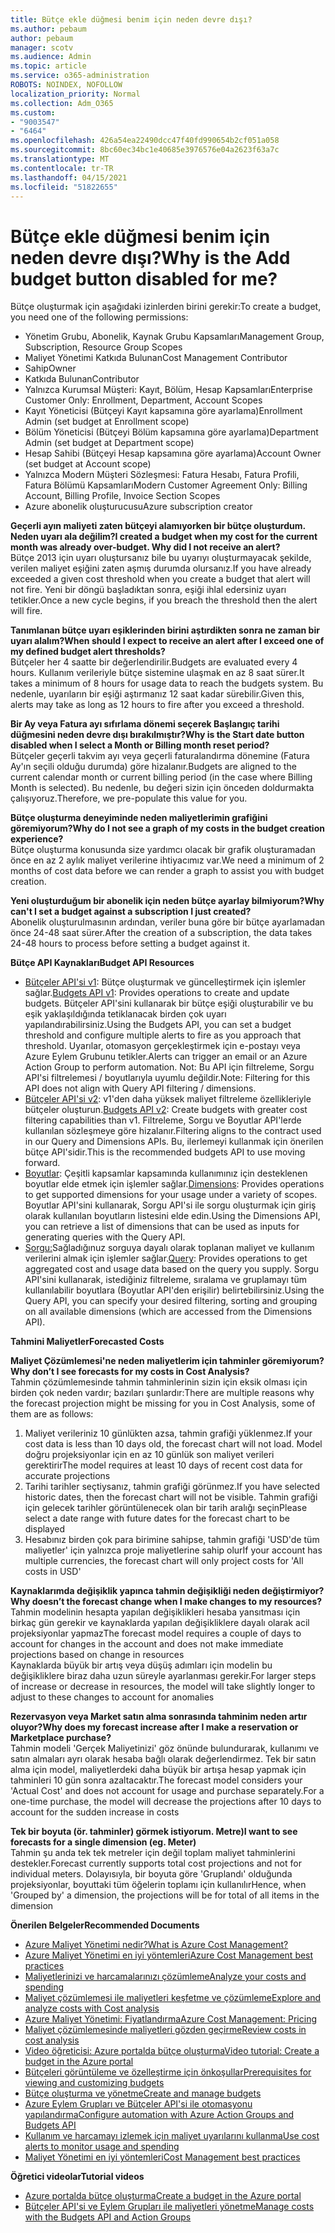 ```yaml
---
title: Bütçe ekle düğmesi benim için neden devre dışı?
ms.author: pebaum
author: pebaum
manager: scotv
ms.audience: Admin
ms.topic: article
ms.service: o365-administration
ROBOTS: NOINDEX, NOFOLLOW
localization_priority: Normal
ms.collection: Adm_O365
ms.custom:
- "9003547"
- "6464"
ms.openlocfilehash: 426a54ea22490dcc47f40fd990654b2cf051a058
ms.sourcegitcommit: 8bc60ec34bc1e40685e3976576e04a2623f63a7c
ms.translationtype: MT
ms.contentlocale: tr-TR
ms.lasthandoff: 04/15/2021
ms.locfileid: "51822655"
---
```

# <a name="why-is-the-add-budget-button-disabled-for-me"></a><span data-ttu-id="81137-102">Bütçe ekle düğmesi benim için neden devre dışı?</span><span class="sxs-lookup"><span data-stu-id="81137-102">Why is the Add budget button disabled for me?</span></span>

<span data-ttu-id="81137-103">Bütçe oluşturmak için aşağıdaki izinlerden birini gerekir:</span><span class="sxs-lookup"><span data-stu-id="81137-103">To create a budget, you need one of the following permissions:</span></span>

- <span data-ttu-id="81137-104">Yönetim Grubu, Abonelik, Kaynak Grubu Kapsamları</span><span class="sxs-lookup"><span data-stu-id="81137-104">Management Group, Subscription, Resource Group Scopes</span></span>
- <span data-ttu-id="81137-105">Maliyet Yönetimi Katkıda Bulunan</span><span class="sxs-lookup"><span data-stu-id="81137-105">Cost Management Contributor</span></span>
- <span data-ttu-id="81137-106">Sahip</span><span class="sxs-lookup"><span data-stu-id="81137-106">Owner</span></span>
- <span data-ttu-id="81137-107">Katkıda Bulunan</span><span class="sxs-lookup"><span data-stu-id="81137-107">Contributor</span></span>
- <span data-ttu-id="81137-108">Yalnızca Kurumsal Müşteri: Kayıt, Bölüm, Hesap Kapsamları</span><span class="sxs-lookup"><span data-stu-id="81137-108">Enterprise Customer Only: Enrollment, Department, Account Scopes</span></span>
- <span data-ttu-id="81137-109">Kayıt Yöneticisi (Bütçeyi Kayıt kapsamına göre ayarlama)</span><span class="sxs-lookup"><span data-stu-id="81137-109">Enrollment Admin (set budget at Enrollment scope)</span></span>
- <span data-ttu-id="81137-110">Bölüm Yöneticisi (Bütçeyi Bölüm kapsamına göre ayarlama)</span><span class="sxs-lookup"><span data-stu-id="81137-110">Department Admin (set budget at Department scope)</span></span>
- <span data-ttu-id="81137-111">Hesap Sahibi (Bütçeyi Hesap kapsamına göre ayarlama)</span><span class="sxs-lookup"><span data-stu-id="81137-111">Account Owner (set budget at Account scope)</span></span>
- <span data-ttu-id="81137-112">Yalnızca Modern Müşteri Sözleşmesi: Fatura Hesabı, Fatura Profili, Fatura Bölümü Kapsamları</span><span class="sxs-lookup"><span data-stu-id="81137-112">Modern Customer Agreement Only: Billing Account, Billing Profile, Invoice Section Scopes</span></span>
- <span data-ttu-id="81137-113">Azure abonelik oluşturucusu</span><span class="sxs-lookup"><span data-stu-id="81137-113">Azure subscription creator</span></span>

<span data-ttu-id="81137-114">**Geçerli ayın maliyeti zaten bütçeyi alamıyorken bir bütçe oluşturdum. Neden uyarı ala değilim?**</span><span class="sxs-lookup"><span data-stu-id="81137-114">**I created a budget when my cost for the current month was already over-budget. Why did I not receive an alert?**</span></span>  
<span data-ttu-id="81137-115">Bütçe 2013 için uyarı oluştursanız bile bu uyarıyı oluşturmayacak şekilde, verilen maliyet eşiğini zaten aşmış durumda olursanız.</span><span class="sxs-lookup"><span data-stu-id="81137-115">If you have already exceeded a given cost threshold when you create a budget that alert will not fire.</span></span> <span data-ttu-id="81137-116">Yeni bir döngü başladıktan sonra, eşiği ihlal edersiniz uyarı tetikler.</span><span class="sxs-lookup"><span data-stu-id="81137-116">Once a new cycle begins, if you breach the threshold then the alert will fire.</span></span>

<span data-ttu-id="81137-117">**Tanımlanan bütçe uyarı eşiklerinden birini aştırdikten sonra ne zaman bir uyarı alalım?**</span><span class="sxs-lookup"><span data-stu-id="81137-117">**When should I expect to receive an alert after I exceed one of my defined budget alert thresholds?**</span></span>  
<span data-ttu-id="81137-118">Bütçeler her 4 saatte bir değerlendirilir.</span><span class="sxs-lookup"><span data-stu-id="81137-118">Budgets are evaluated every 4 hours.</span></span> <span data-ttu-id="81137-119">Kullanım verileriyle bütçe sistemine ulaşmak en az 8 saat sürer.</span><span class="sxs-lookup"><span data-stu-id="81137-119">It takes a minimum of 8 hours for usage data to reach the budgets system.</span></span> <span data-ttu-id="81137-120">Bu nedenle, uyarıların bir eşiği aştırmanız 12 saat kadar sürebilir.</span><span class="sxs-lookup"><span data-stu-id="81137-120">Given this, alerts may take as long as 12 hours to fire after you exceed a threshold.</span></span>

<span data-ttu-id="81137-121">**Bir Ay veya Fatura ayı sıfırlama dönemi seçerek Başlangıç tarihi düğmesini neden devre dışı bırakılmıştır?**</span><span class="sxs-lookup"><span data-stu-id="81137-121">**Why is the Start date button disabled when I select a Month or Billing month reset period?**</span></span>  
<span data-ttu-id="81137-122">Bütçeler geçerli takvim ayı veya geçerli faturalandırma dönemine (Fatura Ay'ın seçili olduğu durumda) göre hizalanır.</span><span class="sxs-lookup"><span data-stu-id="81137-122">Budgets are aligned to the current calendar month or current billing period (in the case where Billing Month is selected).</span></span> <span data-ttu-id="81137-123">Bu nedenle, bu değeri sizin için önceden doldurmakta çalışıyoruz.</span><span class="sxs-lookup"><span data-stu-id="81137-123">Therefore, we pre-populate this value for you.</span></span>

<span data-ttu-id="81137-124">**Bütçe oluşturma deneyiminde neden maliyetlerimin grafiğini göremiyorum?**</span><span class="sxs-lookup"><span data-stu-id="81137-124">**Why do I not see a graph of my costs in the budget creation experience?**</span></span>  
<span data-ttu-id="81137-125">Bütçe oluşturma konusunda size yardımcı olacak bir grafik oluşturamadan önce en az 2 aylık maliyet verilerine ihtiyacımız var.</span><span class="sxs-lookup"><span data-stu-id="81137-125">We need a minimum of 2 months of cost data before we can render a graph to assist you with budget creation.</span></span>

<span data-ttu-id="81137-126">**Yeni oluşturduğum bir abonelik için neden bütçe ayarlay bilmiyorum?**</span><span class="sxs-lookup"><span data-stu-id="81137-126">**Why can't I set a budget against a subscription I just created?**</span></span>  
<span data-ttu-id="81137-127">Abonelik oluşturulmasının ardından, veriler buna göre bir bütçe ayarlamadan önce 24-48 saat sürer.</span><span class="sxs-lookup"><span data-stu-id="81137-127">After the creation of a subscription, the data takes 24-48 hours to process before setting a budget against it.</span></span>

<span data-ttu-id="81137-128">**Bütçe API Kaynakları**</span><span class="sxs-lookup"><span data-stu-id="81137-128">**Budget API Resources**</span></span>

- <span data-ttu-id="81137-129">[Bütçeler API'si v1](https://docs.microsoft.com/rest/api/consumption/budgets?WT.mc_id=Portal-Microsoft_Azure_Support): Bütçe oluşturmak ve güncelleştirmek için işlemler sağlar.</span><span class="sxs-lookup"><span data-stu-id="81137-129">[Budgets API v1](https://docs.microsoft.com/rest/api/consumption/budgets?WT.mc_id=Portal-Microsoft_Azure_Support): Provides operations to create and update budgets.</span></span> <span data-ttu-id="81137-130">Bütçeler API'sini kullanarak bir bütçe eşiği oluşturabilir ve bu eşik yaklaşıldığında tetiklanacak birden çok uyarı yapılandırabilirsiniz.</span><span class="sxs-lookup"><span data-stu-id="81137-130">Using the Budgets API, you can set a budget threshold and configure multiple alerts to fire as you approach that threshold.</span></span> <span data-ttu-id="81137-131">Uyarılar, otomasyon gerçekleştirmek için e-postayı veya Azure Eylem Grubunu tetikler.</span><span class="sxs-lookup"><span data-stu-id="81137-131">Alerts can trigger an email or an Azure Action Group to perform automation.</span></span> <span data-ttu-id="81137-132">Not: Bu API için filtreleme, Sorgu API'si filtrelemesi / boyutlarıyla uyumlu değildir.</span><span class="sxs-lookup"><span data-stu-id="81137-132">Note: Filtering for this API does not align with Query API filtering / dimensions.</span></span>
- <span data-ttu-id="81137-133">[Bütçeler API'si v2](https://github.com/Azure/azure-rest-api-specs/blob/master/specification/cost-management/resource-manager/Microsoft.CostManagement/preview/2019-04-01-preview/examples/CreateOrUpdateBudget.json): v1'den daha yüksek maliyet filtreleme özellikleriyle bütçeler oluşturun.</span><span class="sxs-lookup"><span data-stu-id="81137-133">[Budgets API v2](https://github.com/Azure/azure-rest-api-specs/blob/master/specification/cost-management/resource-manager/Microsoft.CostManagement/preview/2019-04-01-preview/examples/CreateOrUpdateBudget.json): Create budgets with greater cost filtering capabilities than v1.</span></span> <span data-ttu-id="81137-134">Filtreleme, Sorgu ve Boyutlar API'lerde kullanılan sözleşmeye göre hizalanır.</span><span class="sxs-lookup"><span data-stu-id="81137-134">Filtering aligns to the contract used in our Query and Dimensions APIs.</span></span> <span data-ttu-id="81137-135">Bu, ilerlemeyi kullanmak için önerilen bütçe API'sidir.</span><span class="sxs-lookup"><span data-stu-id="81137-135">This is the recommended budgets API to use moving forward.</span></span>
- <span data-ttu-id="81137-136">[Boyutlar](https://docs.microsoft.com/rest/api/cost-management/dimensions?WT.mc_id=Portal-Microsoft_Azure_Support): Çeşitli kapsamlar kapsamında kullanımınız için desteklenen boyutlar elde etmek için işlemler sağlar.</span><span class="sxs-lookup"><span data-stu-id="81137-136">[Dimensions](https://docs.microsoft.com/rest/api/cost-management/dimensions?WT.mc_id=Portal-Microsoft_Azure_Support): Provides operations to get supported dimensions for your usage under a variety of scopes.</span></span> <span data-ttu-id="81137-137">Boyutlar API'sini kullanarak, Sorgu API'si ile sorgu oluşturmak için giriş olarak kullanılan boyutların listesini elde edin.</span><span class="sxs-lookup"><span data-stu-id="81137-137">Using the Dimensions API, you can retrieve a list of dimensions that can be used as inputs for generating queries with the Query API.</span></span>
- <span data-ttu-id="81137-138">[Sorgu:](https://docs.microsoft.com/rest/api/cost-management/query?WT.mc_id=Portal-Microsoft_Azure_Support)Sağladığınuz sorguya dayalı olarak toplanan maliyet ve kullanım verilerini almak için işlemler sağlar.</span><span class="sxs-lookup"><span data-stu-id="81137-138">[Query](https://docs.microsoft.com/rest/api/cost-management/query?WT.mc_id=Portal-Microsoft_Azure_Support): Provides operations to get aggregated cost and usage data based on the query you supply.</span></span> <span data-ttu-id="81137-139">Sorgu API'sini kullanarak, istediğiniz filtreleme, sıralama ve gruplamayı tüm kullanılabilir boyutlara (Boyutlar API'den erişilir) belirtebilirsiniz.</span><span class="sxs-lookup"><span data-stu-id="81137-139">Using the Query API, you can specify your desired filtering, sorting and grouping on all available dimensions (which are accessed from the Dimensions API).</span></span>

<span data-ttu-id="81137-140">**Tahmini Maliyetler**</span><span class="sxs-lookup"><span data-stu-id="81137-140">**Forecasted Costs**</span></span>

<span data-ttu-id="81137-141">**Maliyet Çözümlemesi'ne neden maliyetlerim için tahminler göremiyorum?**</span><span class="sxs-lookup"><span data-stu-id="81137-141">**Why don’t I see forecasts for my costs in Cost Analysis?**</span></span>  
<span data-ttu-id="81137-142">Tahmin çözümlemesinde tahmin tahminlerinin sizin için eksik olması için birden çok neden vardır; bazıları şunlardır:</span><span class="sxs-lookup"><span data-stu-id="81137-142">There are multiple reasons why the forecast projection might be missing for you in Cost Analysis, some of them are as follows:</span></span>

1. <span data-ttu-id="81137-143">Maliyet verileriniz 10 günlükten azsa, tahmin grafiği yüklenmez.</span><span class="sxs-lookup"><span data-stu-id="81137-143">If your cost data is less than 10 days old, the forecast chart will not load.</span></span> <span data-ttu-id="81137-144">Model doğru projeksiyonlar için en az 10 günlük son maliyet verileri gerektirir</span><span class="sxs-lookup"><span data-stu-id="81137-144">The model requires at least 10 days of recent cost data for accurate projections</span></span>
2. <span data-ttu-id="81137-145">Tarihi tarihler seçtiysanız, tahmin grafiği görünmez.</span><span class="sxs-lookup"><span data-stu-id="81137-145">If you have selected historic dates, then the forecast chart will not be visible.</span></span> <span data-ttu-id="81137-146">Tahmin grafiği için gelecek tarihler görüntülenecek olan bir tarih aralığı seçin</span><span class="sxs-lookup"><span data-stu-id="81137-146">Please select a date range with future dates for the forecast chart to be displayed</span></span>
3. <span data-ttu-id="81137-147">Hesabınız birden çok para birimine sahipse, tahmin grafiği 'USD'de tüm maliyetler' için yalnızca proje maliyetlerine sahip olur</span><span class="sxs-lookup"><span data-stu-id="81137-147">If your account has multiple currencies, the forecast chart will only project costs for 'All costs in USD'</span></span>

<span data-ttu-id="81137-148">**Kaynaklarımda değişiklik yapınca tahmin değişikliği neden değiştirmiyor?**</span><span class="sxs-lookup"><span data-stu-id="81137-148">**Why doesn’t the forecast change when I make changes to my resources?**</span></span>  
<span data-ttu-id="81137-149">Tahmin modelinin hesapta yapılan değişiklikleri hesaba yansıtması için birkaç gün gerekir ve kaynaklarda yapılan değişikliklere dayalı olarak acil projeksiyonlar yapmaz</span><span class="sxs-lookup"><span data-stu-id="81137-149">The forecast model requires a couple of days to account for changes in the account and does not make immediate projections based on change in resources</span></span>  
<span data-ttu-id="81137-150">Kaynaklarda büyük bir artış veya düşüş adımları için modelin bu değişikliklere biraz daha uzun süreyle ayarlanması gerekir.</span><span class="sxs-lookup"><span data-stu-id="81137-150">For larger steps of increase or decrease in resources, the model will take slightly longer to adjust to these changes to account for anomalies</span></span>

<span data-ttu-id="81137-151">**Rezervasyon veya Market satın alma sonrasında tahminim neden artır oluyor?**</span><span class="sxs-lookup"><span data-stu-id="81137-151">**Why does my forecast increase after I make a reservation or Marketplace purchase?**</span></span>  
<span data-ttu-id="81137-152">Tahmin modeli 'Gerçek Maliyetinizi' göz önünde bulundurarak, kullanımı ve satın almaları ayrı olarak hesaba bağlı olarak değerlendirmez. Tek bir satın alma için model, maliyetlerdeki daha büyük bir artışa hesap yapmak için tahminleri 10 gün sonra azaltacaktır.</span><span class="sxs-lookup"><span data-stu-id="81137-152">The forecast model considers your 'Actual Cost' and does not account for usage and purchase separately.For a one-time purchase, the model will decrease the projections after 10 days to account for the sudden increase in costs</span></span>

<span data-ttu-id="81137-153">**Tek bir boyuta (ör. tahminler) görmek istiyorum. Metre)**</span><span class="sxs-lookup"><span data-stu-id="81137-153">**I want to see forecasts for a single dimension (eg. Meter)**</span></span>  
<span data-ttu-id="81137-154">Tahmin şu anda tek tek metreler için değil toplam maliyet tahminlerini destekler.</span><span class="sxs-lookup"><span data-stu-id="81137-154">Forecast currently supports total cost projections and not for individual meters.</span></span> <span data-ttu-id="81137-155">Dolayısıyla, bir boyuta göre 'Gruplandı' olduğunda projeksiyonlar, boyuttaki tüm öğelerin toplamı için kullanılır</span><span class="sxs-lookup"><span data-stu-id="81137-155">Hence, when 'Grouped by' a dimension, the projections will be for total of all items in the dimension</span></span>

<span data-ttu-id="81137-156">**Önerilen Belgeler**</span><span class="sxs-lookup"><span data-stu-id="81137-156">**Recommended Documents**</span></span>

- [<span data-ttu-id="81137-157">Azure Maliyet Yönetimi nedir?</span><span class="sxs-lookup"><span data-stu-id="81137-157">What is Azure Cost Management?</span></span>](https://docs.microsoft.com/azure/cost-management/overview-cost-mgt?WT.mc_id=Portal-Microsoft_Azure_Support)
- [<span data-ttu-id="81137-158">Azure Maliyet Yönetimi en iyi yöntemleri</span><span class="sxs-lookup"><span data-stu-id="81137-158">Azure Cost Management best practices</span></span>](https://docs.microsoft.com/azure/cost-management/cost-mgt-best-practices?WT.mc_id=Portal-Microsoft_Azure_Support)
- [<span data-ttu-id="81137-159">Maliyetlerinizi ve harcamalarınızı çözümleme</span><span class="sxs-lookup"><span data-stu-id="81137-159">Analyze your costs and spending</span></span>](https://docs.microsoft.com/azure/cost-management/quick-acm-cost-analysis?WT.mc_id=Portal-Microsoft_Azure_Support)
- [<span data-ttu-id="81137-160">Maliyet çözümlemesi ile maliyetleri keşfetme ve çözümleme</span><span class="sxs-lookup"><span data-stu-id="81137-160">Explore and analyze costs with Cost analysis</span></span>](https://docs.microsoft.com/azure/cost-management/quick-acm-cost-analysis?WT.mc_id=Portal-Microsoft_Azure_Support)
- [<span data-ttu-id="81137-161">Azure Maliyet Yönetimi: Fiyatlandırma</span><span class="sxs-lookup"><span data-stu-id="81137-161">Azure Cost Management: Pricing</span></span>](https://azure.microsoft.com/services/cost-management/#pricing)
- [<span data-ttu-id="81137-162">Maliyet çözümlemesinde maliyetleri gözden geçirme</span><span class="sxs-lookup"><span data-stu-id="81137-162">Review costs in cost analysis</span></span>](https://docs.microsoft.com/azure/cost-management-billing/costs/quick-acm-cost-analysis?WT.mc_id=Portal-Microsoft_Azure_Support#review-costs-in-cost-analysis)
- [<span data-ttu-id="81137-163">Video öğreticisi: Azure portalda bütçe oluşturma</span><span class="sxs-lookup"><span data-stu-id="81137-163">Video tutorial: Create a budget in the Azure portal</span></span>](https://www.youtube.com/watch?v=ExIVG_Gr45A&t=4s)
- [<span data-ttu-id="81137-164">Bütçeleri görüntüleme ve özelleştirme için önkoşullar</span><span class="sxs-lookup"><span data-stu-id="81137-164">Prerequisites for viewing and customizing budgets</span></span>](https://docs.microsoft.com/azure/cost-management-billing/costs/tutorial-acm-create-budgets?WT.mc_id=Portal-Microsoft_Azure_Support#prerequisites)
- [<span data-ttu-id="81137-165">Bütçe oluşturma ve yönetme</span><span class="sxs-lookup"><span data-stu-id="81137-165">Create and manage budgets</span></span>](https://docs.microsoft.com/azure/cost-management-billing/costs/tutorial-acm-create-budgets?WT.mc_id=Portal-Microsoft_Azure_Support#create-a-budget-in-the-azure-portal)
- [<span data-ttu-id="81137-166">Azure Eylem Grupları ve Bütçeler API'si ile otomasyonu yapılandırma</span><span class="sxs-lookup"><span data-stu-id="81137-166">Configure automation with Azure Action Groups and Budgets API</span></span>](https://docs.microsoft.com/azure/cost-management/tutorial-acm-create-budgets?WT.mc_id=Portal-Microsoft_Azure_Support#trigger-an-action-group)
- [<span data-ttu-id="81137-167">Kullanım ve harcamayı izlemek için maliyet uyarılarını kullanma</span><span class="sxs-lookup"><span data-stu-id="81137-167">Use cost alerts to monitor usage and spending</span></span>](https://docs.microsoft.com/azure/cost-management/cost-mgt-alerts-monitor-usage-spending?WT.mc_id=Portal-Microsoft_Azure_Support)
- [<span data-ttu-id="81137-168">Maliyet Yönetimi en iyi yöntemleri</span><span class="sxs-lookup"><span data-stu-id="81137-168">Cost Management best practices</span></span>](https://docs.microsoft.com/azure/cost-management/cost-mgt-best-practices?WT.mc_id=Portal-Microsoft_Azure_Support)  

<span data-ttu-id="81137-169">**Öğretici videolar**</span><span class="sxs-lookup"><span data-stu-id="81137-169">**Tutorial videos**</span></span>

- [<span data-ttu-id="81137-170">Azure portalda bütçe oluşturma</span><span class="sxs-lookup"><span data-stu-id="81137-170">Create a budget in the Azure portal</span></span>](https://go.microsoft.com/fwlink/?linkid=2146761)
- [<span data-ttu-id="81137-171">Bütçeler API'si ve Eylem Grupları ile maliyetleri yönetme</span><span class="sxs-lookup"><span data-stu-id="81137-171">Manage costs with the Budgets API and Action Groups</span></span>](https://go.microsoft.com/fwlink/?linkid=2147038)
